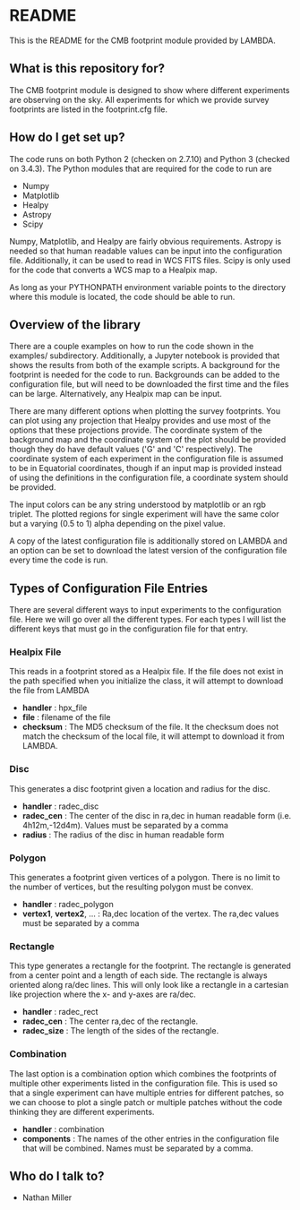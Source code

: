 # README #

This is the README for the CMB footprint module provided by LAMBDA.

## What is this repository for? ##

The CMB footprint module is designed to show where different experiments are
observing on the sky. All experiments for which we provide survey footprints
are listed in the footprint.cfg file.

## How do I get set up? ##

The code runs on both Python 2 (checken on 2.7.10) and Python 3 (checked on 
3.4.3). The Python modules that are required for the code to run are

* Numpy
* Matplotlib
* Healpy
* Astropy
* Scipy

Numpy, Matplotlib, and Healpy are fairly obvious requirements. Astropy is 
needed so that human readable values can be input into the configuration
file. Additionally, it can be used to read in WCS FITS files. Scipy is only
used for the code that converts a WCS map to a Healpix map.

As long as your PYTHONPATH environment variable points to the directory 
where this module is located, the code should be able to run.

## Overview of the library ##

There are a couple examples on how to run the code shown in the examples/
subdirectory. Additionally, a Jupyter notebook is provided that shows the
results from both of the example scripts. A background for the footprint
is needed for the code to run. Backgrounds can be added to the configuration
file, but will need to be downloaded the first time and the files can be large.
Alternatively, any Healpix map can be input. 

There are many different options when plotting the survey footprints. You
can plot using any projection that Healpy provides and use most of the options
that these projections provide. The coordinate system of the background map
and the coordinate system of the plot should be provided though they do have
default values ('G' and 'C' respectively). The coordinate system of each
experiment in the configuration file is assumed to be in Equatorial
coordinates, though if an input map is provided instead of using the
definitions in the configuration file, a coordinate system should be provided.

The input colors can be any string understood by matplotlib or an rgb triplet.
The plotted regions for single experiment will have the same color but a
varying (0.5 to 1) alpha depending on the pixel value.

A copy of the latest configuration file is additionally stored on LAMBDA and
an option can be set to download the latest version of the configuration file
every time the code is run.

## Types of Configuration File Entries ##

There are several different ways to input experiments to the configuration
file. Here we will go over all the different types. For each types I will
list the different keys that must go in the configuration file for that entry. 

### Healpix File ###

This reads in a footprint stored as a Healpix file. If the file does not 
exist in the path specified when you initialize the class, it will attempt
to download the file from LAMBDA

* **handler** : hpx_file
* **file** : filename of the file
* **checksum** : The MD5 checksum of the file. It the checksum does not match the
checksum of the local file, it will attempt to download it from LAMBDA.

### Disc ###

This generates a disc footprint given a location and radius for the disc.

* **handler** : radec_disc
* **radec_cen** : The center of the disc in ra,dec in human readable form
(i.e. 4h12m,-12d4m). Values must be separated by a comma
* **radius** : The radius of the disc in human readable form

### Polygon ###

This generates a footprint given vertices of a polygon. There is no limit to
the number of vertices, but the resulting polygon must be convex.

* **handler** : radec_polygon
* **vertex1**, **vertex2**, ... : Ra,dec location of the vertex. The ra,dec values
must be separated by a comma

### Rectangle ###

This type generates a rectangle for the footprint. The rectangle is generated
from a center point and a length of each side. The rectangle is always
oriented along ra/dec lines. This will only look like a rectangle in a
cartesian like projection where the x- and y-axes are ra/dec.

* **handler** : radec_rect
* **radec_cen** : The center ra,dec of the rectangle.
* **radec_size** : The length of the sides of the rectangle.

### Combination ###

The last option is a combination option which combines the footprints of
multiple other experiments listed in the configuration file. This is used so
that a single experiment can have multiple entries for different patches, so
we can choose to plot a single patch or multiple patches without the code
thinking they are different experiments.

* **handler** : combination
* **components** : The names of the other entries in the configuration file that
will be combined. Names must be separated by a comma.

## Who do I talk to? ##

* Nathan Miller